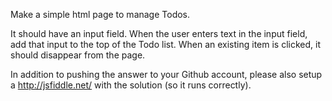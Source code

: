Make a simple html page to manage Todos.

It should have an input field. When the user enters text in the input field, add that input to the top of the Todo list. When an existing item is clicked, it should disappear from the page. 

In addition to pushing the answer to your Github account, please also setup a http://jsfiddle.net/ with the solution (so it runs correctly).

